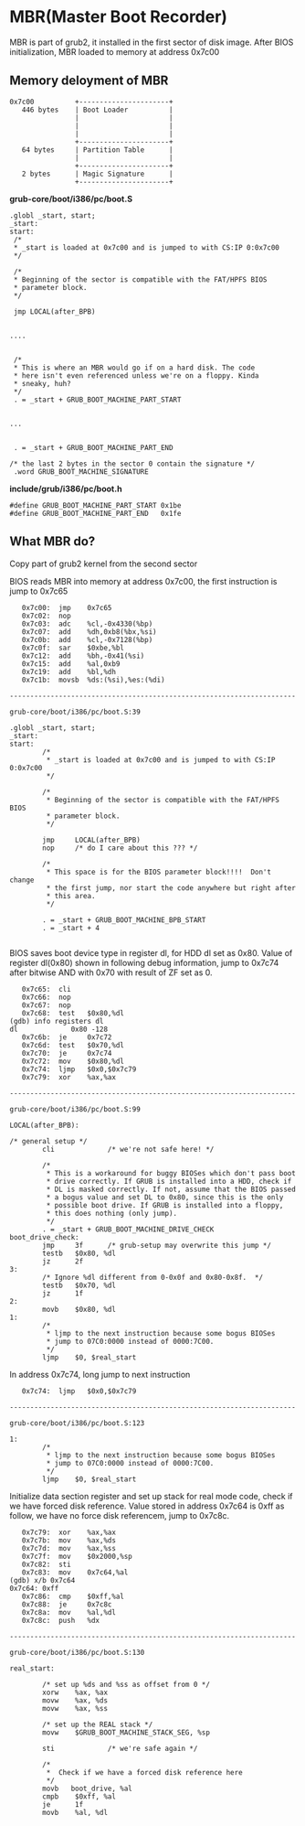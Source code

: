 MBR\(Master Boot Recorder\)
===============================

MBR is part of grub2, it installed in the first sector of disk image. After BIOS initialization, MBR loaded to memory at address 0x7c00

Memory deloyment of MBR
-------------------------------

```shell 
0x7c00          +----------------------+
   446 bytes    | Boot Loader          |
                |                      |
                |                      |
                |                      |
                +----------------------+
   64 bytes     | Partition Table      |
                |                      |
                +----------------------+
   2 bytes      | Magic Signature      |
                +----------------------+
```

**grub-core/boot/i386/pc/boot.S**
```assembly
.globl _start, start;
_start:
start:
 /*
 * _start is loaded at 0x7c00 and is jumped to with CS:IP 0:0x7c00
 */

 /*
 * Beginning of the sector is compatible with the FAT/HPFS BIOS
 * parameter block.
 */

 jmp LOCAL(after_BPB)


....


 /*
 * This is where an MBR would go if on a hard disk. The code
 * here isn't even referenced unless we're on a floppy. Kinda
 * sneaky, huh?
 */
 . = _start + GRUB_BOOT_MACHINE_PART_START


...


 . = _start + GRUB_BOOT_MACHINE_PART_END

/* the last 2 bytes in the sector 0 contain the signature */
 .word GRUB_BOOT_MACHINE_SIGNATURE

```

**include/grub/i386/pc/boot.h**
```
#define GRUB_BOOT_MACHINE_PART_START 0x1be
#define GRUB_BOOT_MACHINE_PART_END   0x1fe
```

What MBR do?
-------------------------------
Copy part of grub2 kernel from the second sector


BIOS reads MBR into memory at address 0x7c00, the first instruction is jump to 0x7c65

```assembly
   0x7c00:	jmp    0x7c65
   0x7c02:	nop
   0x7c03:	adc    %cl,-0x4330(%bp)
   0x7c07:	add    %dh,0xb8(%bx,%si)
   0x7c0b:	add    %cl,-0x7128(%bp)
   0x7c0f:	sar    $0xbe,%bl
   0x7c12:	add    %bh,-0x41(%si)
   0x7c15:	add    %al,0xb9
   0x7c19:	add    %bl,%dh
   0x7c1b:	movsb  %ds:(%si),%es:(%di)

----------------------------------------------------------------------

grub-core/boot/i386/pc/boot.S:39

.globl _start, start;
_start:
start:
        /*
         * _start is loaded at 0x7c00 and is jumped to with CS:IP 0:0x7c00
         */

        /*
         * Beginning of the sector is compatible with the FAT/HPFS BIOS
         * parameter block.
         */

        jmp     LOCAL(after_BPB)
        nop     /* do I care about this ??? */

        /*
         * This space is for the BIOS parameter block!!!!  Don't change
         * the first jump, nor start the code anywhere but right after
         * this area.
         */

        . = _start + GRUB_BOOT_MACHINE_BPB_START
        . = _start + 4


```

BIOS saves boot device type in register dl, for HDD dl set as 0x80.
Value of register dl(0x80) shown in following debug information, jump to 0x7c74 after bitwise AND with 0x70 with result of ZF set as 0.
```assembly
   0x7c65:	cli    
   0x7c66:	nop
   0x7c67:	nop
   0x7c68:	test   $0x80,%dl
(gdb) info registers dl
dl             0x80	-128
   0x7c6b:	je     0x7c72
   0x7c6d:	test   $0x70,%dl
   0x7c70:	je     0x7c74
   0x7c72:	mov    $0x80,%dl
   0x7c74:	ljmp   $0x0,$0x7c79
   0x7c79:	xor    %ax,%ax

----------------------------------------------------------------------

grub-core/boot/i386/pc/boot.S:99

LOCAL(after_BPB):

/* general setup */
        cli             /* we're not safe here! */

        /*
         * This is a workaround for buggy BIOSes which don't pass boot
         * drive correctly. If GRUB is installed into a HDD, check if
         * DL is masked correctly. If not, assume that the BIOS passed
         * a bogus value and set DL to 0x80, since this is the only
         * possible boot drive. If GRUB is installed into a floppy,
         * this does nothing (only jump).
         */
        . = _start + GRUB_BOOT_MACHINE_DRIVE_CHECK
boot_drive_check:
        jmp     3f      /* grub-setup may overwrite this jump */
        testb   $0x80, %dl
        jz      2f
3:
        /* Ignore %dl different from 0-0x0f and 0x80-0x8f.  */
        testb   $0x70, %dl
        jz      1f
2:
        movb    $0x80, %dl
1:
        /*
         * ljmp to the next instruction because some bogus BIOSes
         * jump to 07C0:0000 instead of 0000:7C00.
         */
        ljmp    $0, $real_start

```

In address 0x7c74, long jump to next instruction
```assembly
   0x7c74:	ljmp   $0x0,$0x7c79

----------------------------------------------------------------------

grub-core/boot/i386/pc/boot.S:123

1:
        /*
         * ljmp to the next instruction because some bogus BIOSes
         * jump to 07C0:0000 instead of 0000:7C00.
         */
        ljmp    $0, $real_start
```

Initialize data section register and set up stack for real mode code, check if we have forced disk reference. Value stored in address 0x7c64 is 0xff as follow, we have no force disk referencem, jump to 0x7c8c.
```assembly
   0x7c79:	xor    %ax,%ax
   0x7c7b:	mov    %ax,%ds
   0x7c7d:	mov    %ax,%ss
   0x7c7f:	mov    $0x2000,%sp
   0x7c82:	sti    
   0x7c83:	mov    0x7c64,%al
(gdb) x/b 0x7c64
0x7c64:	0xff
   0x7c86:	cmp    $0xff,%al
   0x7c88:	je     0x7c8c
   0x7c8a:	mov    %al,%dl
   0x7c8c:	push   %dx

----------------------------------------------------------------------

grub-core/boot/i386/pc/boot.S:130

real_start:

        /* set up %ds and %ss as offset from 0 */
        xorw    %ax, %ax
        movw    %ax, %ds
        movw    %ax, %ss

        /* set up the REAL stack */
        movw    $GRUB_BOOT_MACHINE_STACK_SEG, %sp

        sti             /* we're safe again */

        /*
         *  Check if we have a forced disk reference here
         */
        movb   boot_drive, %al
        cmpb    $0xff, %al
        je      1f
        movb    %al, %dl

```